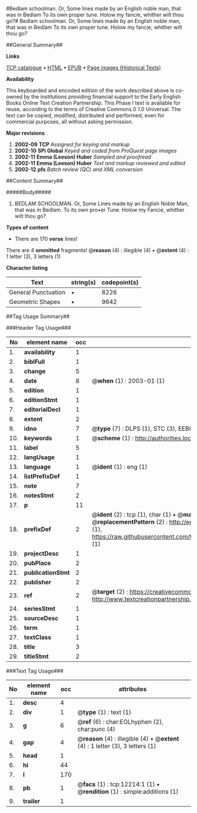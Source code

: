 #Bedlam schoolman. Or, Some lines made by an English noble man, that was in Bedlam To its own proper tune. Holow my fancie, whither wilt thou go?#
Bedlam schoolman. Or, Some lines made by an English noble man, that was in Bedlam To its own proper tune. Holow my fancie, whither wilt thou go?

##General Summary##

**Links**

[TCP catalogue](http://www.ota.ox.ac.uk/tcp/)  • 
[HTML](http://tei.it.ox.ac.uk/tcp/Texts-HTML/free/A07/A07550.html)  • 
[EPUB](http://tei.it.ox.ac.uk/tcp/Texts-EPUB/free/A07/A07550.epub) • 
[Page images (Historical Texts)](https://data.historicaltexts.jisc.ac.uk/view?pubId=eebo-99847191e&pageId=eebo-99847191e-12214-1)

**Availability**

This keyboarded and encoded edition of the
	       work described above is co-owned by the institutions
	       providing financial support to the Early English Books
	       Online Text Creation Partnership. This Phase I text is
	       available for reuse, according to the terms of Creative
	       Commons 0 1.0 Universal. The text can be copied,
	       modified, distributed and performed, even for
	       commercial purposes, all without asking permission.

**Major revisions**

1. __2002-09__ __TCP__ *Assigned for keying and markup*
1. __2002-10__ __SPi Global__ *Keyed and coded from ProQuest page images*
1. __2002-11__ __Emma (Leeson) Huber__ *Sampled and proofread*
1. __2002-11__ __Emma (Leeson) Huber__ *Text and markup reviewed and edited*
1. __2002-12__ __pfs__ *Batch review (QC) and XML conversion*

##Content Summary##

#####Body#####

1. BEDLAM SCHOOLMAN. Or, Some Lines made by an English Noble Man, that was in Bedlam. To its own pro•er Tune. Holow my Fancie, whither wilt thou go?

**Types of content**

  * There are 170 **verse** lines!

There are 4 **ommitted** fragments! 
 @__reason__ (4) : illegible (4)  •  @__extent__ (4) : 1 letter (3), 3 letters (1)

**Character listing**


|Text|string(s)|codepoint(s)|
|---|---|---|
|General Punctuation|•|8226|
|Geometric Shapes|▪|9642|

##Tag Usage Summary##

###Header Tag Usage###

|No|element name|occ|attributes|
|---|---|---|---|
|1.|__availability__|1||
|2.|__biblFull__|1||
|3.|__change__|5||
|4.|__date__|8| @__when__ (1) : 2003-01 (1)|
|5.|__edition__|1||
|6.|__editionStmt__|1||
|7.|__editorialDecl__|1||
|8.|__extent__|2||
|9.|__idno__|7| @__type__ (7) : DLPS (1), STC (3), EEBO-CITATION (1), PROQUEST (1), VID (1)|
|10.|__keywords__|1| @__scheme__ (1) : http://authorities.loc.gov/ (1)|
|11.|__label__|5||
|12.|__langUsage__|1||
|13.|__language__|1| @__ident__ (1) : eng (1)|
|14.|__listPrefixDef__|1||
|15.|__note__|7||
|16.|__notesStmt__|2||
|17.|__p__|11||
|18.|__prefixDef__|2| @__ident__ (2) : tcp (1), char (1)  •  @__matchPattern__ (2) : ([0-9\-]+):([0-9IVX]+) (1), (.+) (1)  •  @__replacementPattern__ (2) : http://eebo.chadwyck.com/downloadtiff?vid=$1&page=$2 (1), https://raw.githubusercontent.com/textcreationpartnership/Texts/master/tcpchars.xml#$1 (1)|
|19.|__projectDesc__|1||
|20.|__pubPlace__|2||
|21.|__publicationStmt__|2||
|22.|__publisher__|2||
|23.|__ref__|2| @__target__ (2) : https://creativecommons.org/publicdomain/zero/1.0/ (1), http://www.textcreationpartnership.org/docs/. (1)|
|24.|__seriesStmt__|1||
|25.|__sourceDesc__|1||
|26.|__term__|1||
|27.|__textClass__|1||
|28.|__title__|3||
|29.|__titleStmt__|2||


###Text Tag Usage###

|No|element name|occ|attributes|
|---|---|---|---|
|1.|__desc__|4||
|2.|__div__|1| @__type__ (1) : text (1)|
|3.|__g__|6| @__ref__ (6) : char:EOLhyphen (2), char:punc (4)|
|4.|__gap__|4| @__reason__ (4) : illegible (4)  •  @__extent__ (4) : 1 letter (3), 3 letters (1)|
|5.|__head__|1||
|6.|__hi__|44||
|7.|__l__|170||
|8.|__pb__|1| @__facs__ (1) : tcp:12214:1 (1)  •  @__rendition__ (1) : simple:additions (1)|
|9.|__trailer__|1||
